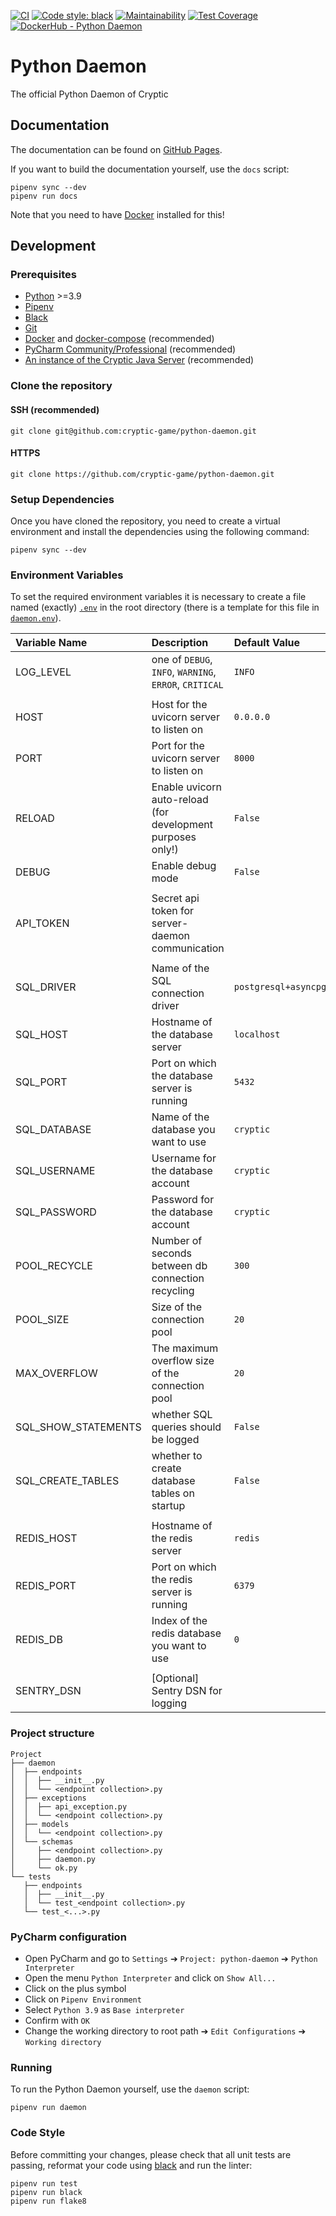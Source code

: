 <p>

  [![CI](https://github.com/cryptic-game/python-daemon/actions/workflows/ci.yml/badge.svg)](https://github.com/cryptic-game/python-daemon/actions/workflows/ci.yml)
  [![Code style: black](https://img.shields.io/badge/code%20style-black-000000.svg)](https://github.com/psf/black)
  [![Maintainability](https://api.codeclimate.com/v1/badges/fdda287e37d056ac5f0a/maintainability)](https://codeclimate.com/github/cryptic-game/python-daemon/maintainability)
  [![Test Coverage](https://api.codeclimate.com/v1/badges/fdda287e37d056ac5f0a/test_coverage)](https://codeclimate.com/github/cryptic-game/python-daemon/test_coverage)
  [![DockerHub - Python Daemon](https://img.shields.io/docker/pulls/crypticcp/python-daemon?style=flat-square&label=DockerHub%20-%20Python%20Daemon)](https://hub.docker.com/r/crypticcp/python-daemon)

</p>

# Python Daemon

The official Python Daemon of Cryptic


## Documentation
The documentation can be found on [GitHub Pages](https://cryptic-game.github.io/python-daemon/).

If you want to build the documentation yourself, use the `docs` script:
```
pipenv sync --dev
pipenv run docs
```
Note that you need to have [Docker](https://www.docker.com/) installed for this!


## Development

### Prerequisites
- [Python](https://python.org/) >=3.9
- [Pipenv](https://github.com/pypa/pipenv/)
- [Black](https://github.com/psf/black/)
- [Git](https://git-scm.com/)
- [Docker](https://www.docker.com/) and [docker-compose](https://docs.docker.com/compose/) (recommended)
- [PyCharm Community/Professional](https://www.jetbrains.com/pycharm/) (recommended)
- [An instance of the Cryptic Java Server](https://github.com/cryptic-game/java-backend) (recommended)


### Clone the repository

#### SSH (recommended)
```
git clone git@github.com:cryptic-game/python-daemon.git
```

#### HTTPS
```
git clone https://github.com/cryptic-game/python-daemon.git
```


### Setup Dependencies
Once you have cloned the repository, you need to create a virtual environment and install the dependencies using the following command:
```
pipenv sync --dev
```


### Environment Variables
To set the required environment variables it is necessary to create a file named (exactly) [`.env`](https://pipenv.pypa.io/en/latest/advanced/#automatic-loading-of-env) in the root directory (there is a template for this file in [`daemon.env`](daemon.env)).

|    Variable Name    |                         Description                         |    Default Value     |
|:--------------------|:------------------------------------------------------------|:---------------------|
| LOG_LEVEL           | one of `DEBUG`, `INFO`, `WARNING`, `ERROR`, `CRITICAL`      | `INFO`               |
|                     |                                                             |                      |
| HOST                | Host for the uvicorn server to listen on                    | `0.0.0.0`            |
| PORT                | Port for the uvicorn server to listen on                    | `8000`               |
| RELOAD              | Enable uvicorn auto-reload (for development purposes only!) | `False`              |
| DEBUG               | Enable debug mode                                           | `False`              |
|                     |                                                             |                      |
| API_TOKEN           | Secret api token for server-daemon communication            |                      |
|                     |                                                             |                      |
| SQL_DRIVER          | Name of the SQL connection driver                           | `postgresql+asyncpg` |
| SQL_HOST            | Hostname of the database server                             | `localhost`          |
| SQL_PORT            | Port on which the database server is running                | `5432`               |
| SQL_DATABASE        | Name of the database you want to use                        | `cryptic`            |
| SQL_USERNAME        | Username for the database account                           | `cryptic`            |
| SQL_PASSWORD        | Password for the database account                           | `cryptic`            |
| POOL_RECYCLE        | Number of seconds between db connection recycling           | `300`                |
| POOL_SIZE           | Size of the connection pool                                 | `20`                 |
| MAX_OVERFLOW        | The maximum overflow size of the connection pool            | `20`                 |
| SQL_SHOW_STATEMENTS | whether SQL queries should be logged                        | `False`              |
| SQL_CREATE_TABLES   | whether to create database tables on startup                | `False`              |
|                     |                                                             |                      |
| REDIS_HOST          | Hostname of the redis server                                | `redis`              |
| REDIS_PORT          | Port on which the redis server is running                   | `6379`               |
| REDIS_DB            | Index of the redis database you want to use                 | `0`                  |
|                     |                                                             |                      |
| SENTRY_DSN          | [Optional] Sentry DSN for logging                           |                      |


### Project structure

```
Project
├── daemon
│  ├── endpoints
│  │  ├── __init__.py
│  │  └── <endpoint collection>.py
│  ├── exceptions
│  │  ├── api_exception.py
│  │  └── <endpoint collection>.py
│  ├── models
│  │  └── <endpoint collection>.py
│  └── schemas
│     ├── <endpoint collection>.py
│     ├── daemon.py
│     └── ok.py
└── tests
   ├── endpoints
   │  ├── __init__.py
   │  └── test_<endpoint collection>.py
   └── test_<...>.py
```


### PyCharm configuration

- Open PyCharm and go to `Settings` ➔ `Project: python-daemon` ➔ `Python Interpreter`
- Open the menu `Python Interpreter` and click on `Show All...`
- Click on the plus symbol
- Click on `Pipenv Environment`
- Select `Python 3.9` as `Base interpreter`
- Confirm with `OK`
- Change the working directory to root path  ➔ `Edit Configurations`  ➔ `Working directory`


### Running
To run the Python Daemon yourself, use the `daemon` script:
```
pipenv run daemon
```


### Code Style
Before committing your changes, please check that all unit tests are passing, reformat your code using [black](https://github.com/psf/black) and run the linter:
```
pipenv run test
pipenv run black
pipenv run flake8
```
